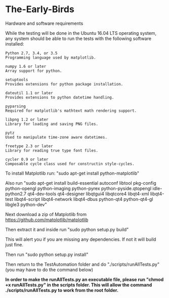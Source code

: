 # The-Early-Birds

Hardware and software requirements

While the testing will be done in the Ubuntu 16.04 LTS operating system, any system should be able to run the tests with the following software installed:

    Python 2.7, 3.4, or 3.5
    Programming language used by matplotlib.
    
    numpy 1.6 or later
    Array support for python.
    
    setuptools
    Provides extensions for python package installation.
    
    dateutil 1.1 or later
    Provides extensions to python datetime handling.
    
    pyparsing
    Required for matplotlib's mathtext math rendering support.
    
    libpng 1.2 or later
    Library for loading and saving PNG files.
    
    pytz
    Used to manipulate time-zone aware datetimes.
    
    freetype 2.3 or later
    Library for reading true type font files.
    
    cycler 0.9 or later
    Composable cycle class used for constructin style-cycles.
    



To install Matplotlib run: "sudo apt-get install python-matplotlib"

Also run "sudo apt-get install build-essential autoconf libtool pkg-config python-opengl python-imaging python-pyrex python-pyside.qtopengl idle-python2.7 qt4-dev-tools qt4-designer libqtgui4 libqtcore4 libqt4-xml libqt4-test libqt4-script libqt4-network libqt4-dbus python-qt4 python-qt4-gl libgle3 python-dev"

Next download a zip of Matplotlib from https://github.com/matplotlib/matplotlib

Then extract it and inside run "sudo python setup.py build"

This will alert you if you are missing any dependencies. If not it will build just fine.

Then run "sudo python setup.py install"

Then return to the TestAutomation folder and do "./scripts/runAllTests.py" (you may have to do the command below)

**In order to make the runAllTests.py an executable file, please run "chmod +x runAllTests.py" in the scripts folder. This will allow the command ./scripts/runAllTests.py to work from the root folder.**
